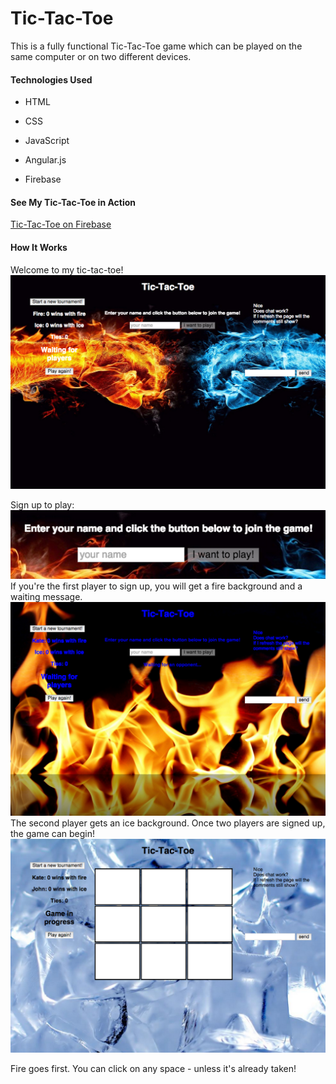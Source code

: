 # Tic-Tac-Toe

This is a fully functional Tic-Tac-Toe game which can be played on the same computer or on two different devices.

#### Technologies Used

* HTML

* CSS

* JavaScript

* Angular.js

* Firebase

#### See My Tic-Tac-Toe in Action

[Tic-Tac-Toe on Firebase](https://tictactoekate.firebaseapp.com/)

#### How It Works

Welcome to my tic-tac-toe!
<br>
![Landing Page](/images/landing.png)

Sign up to play:
![Sign Up](/images/signup.png)
<br>
If you're the first player to sign up, you will get a fire background and a waiting message.
<br>
![Player 1 Wait](/images/player1wait.png)
<br>
The second player gets an ice background.
Once two players are signed up, the game can begin!
<br>
![Player 2 Start](/images/player2start.png)

Fire goes first. You can click on any space - unless it's already taken!




